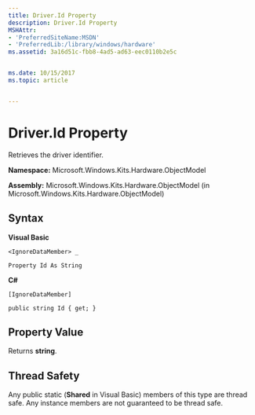 ```yaml
---
title: Driver.Id Property
description: Driver.Id Property
MSHAttr:
- 'PreferredSiteName:MSDN'
- 'PreferredLib:/library/windows/hardware'
ms.assetid: 3a16d51c-fbb8-4ad5-ad63-eec0110b2e5c


ms.date: 10/15/2017
ms.topic: article


---
```


# Driver.Id Property


Retrieves the driver identifier.

**Namespace:** Microsoft.Windows.Kits.Hardware.ObjectModel

**Assembly:** Microsoft.Windows.Kits.Hardware.ObjectModel (in Microsoft.Windows.Kits.Hardware.ObjectModel)

## <span id="Syntax"></span><span id="syntax"></span><span id="SYNTAX"></span>Syntax


**Visual Basic**

`<IgnoreDataMember> _`

`Property Id As String`

**C#**

`[IgnoreDataMember]`

`public string Id { get; }`

## <span id="Property_Value"></span><span id="property_value"></span><span id="PROPERTY_VALUE"></span>Property Value


Returns **string**.

## <span id="Thread_Safety"></span><span id="thread_safety"></span><span id="THREAD_SAFETY"></span>Thread Safety


Any public static (**Shared** in Visual Basic) members of this type are thread safe. Any instance members are not guaranteed to be thread safe.

 

 






